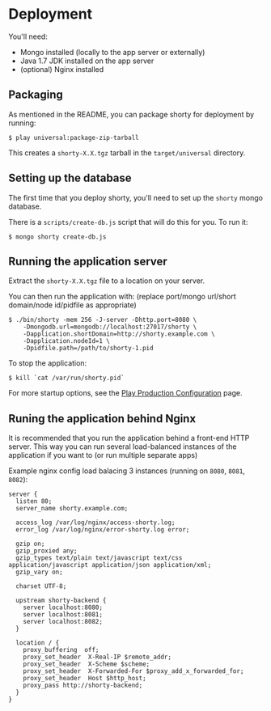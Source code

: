 # Deployment

You'll need:

 - Mongo installed (locally to the app server or externally)
 - Java 1.7 JDK installed on the app server
 - (optional) Nginx installed

## Packaging

As mentioned in the README, you can package shorty for deployment by running:

    $ play universal:package-zip-tarball

This creates a `shorty-X.X.tgz` tarball in the `target/universal` directory.

## Setting up the database

The first time that you deploy shorty, you'll need to set up the `shorty` mongo database.

There is a `scripts/create-db.js` script that will do this for you. To run it:

    $ mongo shorty create-db.js

## Running the application server

Extract the `shorty-X.X.tgz` file to a location on your server.

You can then run the application with: (replace port/mongo url/short domain/node id/pidfile as appropriate)

    $ ./bin/shorty -mem 256 -J-server -Dhttp.port=8080 \
        -Dmongodb.url=mongodb://localhost:27017/shorty \
        -Dapplication.shortDomain=http://shorty.example.com \
        -Dapplication.nodeId=1 \
        -Dpidfile.path=/path/to/shorty-1.pid


To stop the application:

    $ kill `cat /var/run/shorty.pid`

For more startup options, see the [Play Production Configuration](http://www.playframework.com/documentation/2.2.x/ProductionConfiguration) page.

## Runing the application behind Nginx

It is recommended that you run the application behind a front-end HTTP server. This way you can run several load-balanced instances of the application if you want to (or run multiple separate apps)

Example nginx config load balacing 3 instances (running on `8080`, `8081`, `8082`):

    server {
      listen 80;
      server_name shorty.example.com;

      access_log /var/log/nginx/access-shorty.log;
      error_log /var/log/nginx/error-shorty.log error;

      gzip on;
      gzip_proxied any;
      gzip_types text/plain text/javascript text/css application/javascript application/json application/xml;
      gzip_vary on;

      charset UTF-8;

      upstream shorty-backend {
        server localhost:8080;
        server localhost:8081;
        server localhost:8082;
      }

      location / {
        proxy_buffering  off;
        proxy_set_header  X-Real-IP $remote_addr;
        proxy_set_header  X-Scheme $scheme;
        proxy_set_header  X-Forwarded-For $proxy_add_x_forwarded_for;
        proxy_set_header  Host $http_host;
        proxy_pass http://shorty-backend;
      }
    }
